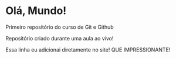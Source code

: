 # Olá, Mundo!
 Primeiro repositório do curso de Git e Github

 Repositório criado durante uma aula ao vivo!

 Essa linha eu adicionai diretamente no site! QUE IMPRESSIONANTE! 
